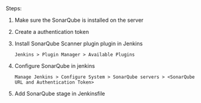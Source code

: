 ## 

Steps:

1. Make sure the SonarQube is installed on the server 

2. Create a authentication token

3. Install SonarQube Scanner plugin plugin in Jenkins

   ``` Jenkins > Plugin Manager > Available Plugins ```

4. Configure SonarQube in jenkins

   ``` Manage Jenkins > Configure System > SonarQube servers > <SonarQube URL and Authentication Token> ```

5. Add SonarQube stage in Jenkinsfile 
   
